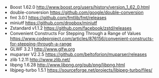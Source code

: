 - Boost 1.62.0 http://www.boost.org/users/history/version_1_62_0.html
- double-conversion https://github.com/google/double-conversion 
- fmt 3.0.1 https://github.com/fmtlib/fmt/releases
- miniutf https://github.com/dropbox/miniutf
- Zstandard v1.1.2 https://github.com/facebook/zstd/releases
- Convenient Constructs For Stepping Through a Range of Values https://www.codeproject.com/articles/876156/convenient-constructs-for-stepping-through-a-range
- GLWF 3.2.1 http://www.glfw.org
- muparser V2.2.5 https://github.com/beltoforion/muparser/releases
- zlib 1.2.11 http://www.zlib.net/
- libpng 1.6.28 http://www.libpng.org/pub/png/libpng.html
- libjpeg-turbo 1.5.1 https://sourceforge.net/projects/libjpeg-turbo/files/
